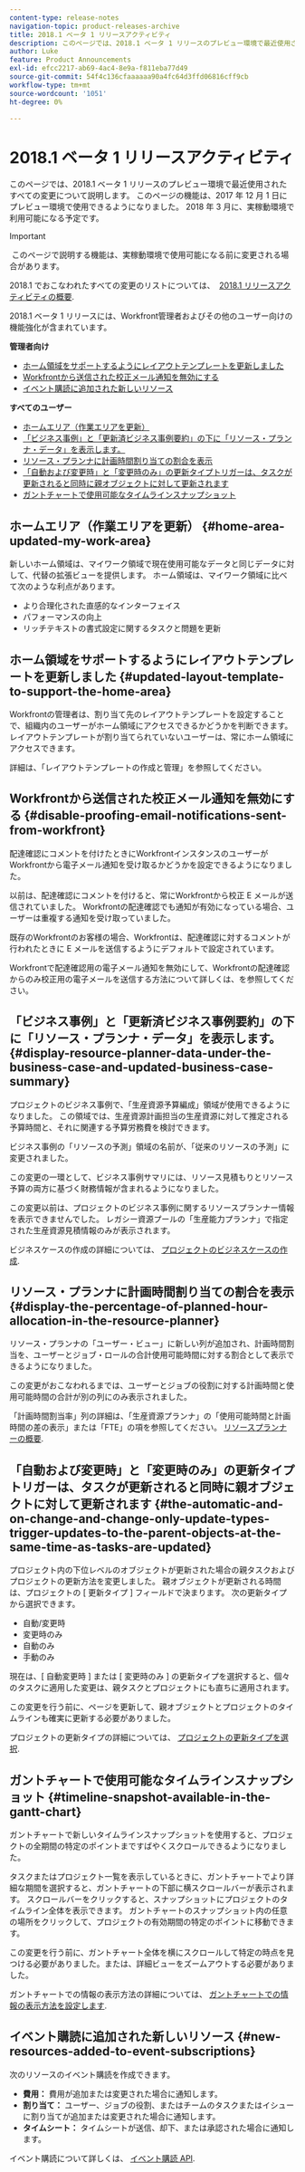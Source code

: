 ```yaml
---
content-type: release-notes
navigation-topic: product-releases-archive
title: 2018.1 ベータ 1 リリースアクティビティ
description: このページでは、2018.1 ベータ 1 リリースのプレビュー環境で最近使用されたすべての変更について説明します。 このページの機能は、2017 年 12 月 1 日にプレビュー環境で使用できるようになりました。 2018 年 3 月に、実稼動環境で利用可能になる予定です。
author: Luke
feature: Product Announcements
exl-id: efcc2217-ab69-4ac4-8e9a-f811eba77d49
source-git-commit: 54f4c136cfaaaaaa90a4fc64d3ffd06816cff9cb
workflow-type: tm+mt
source-wordcount: '1051'
ht-degree: 0%

---
```


# 2018.1 ベータ 1 リリースアクティビティ

このページでは、2018.1 ベータ 1 リリースのプレビュー環境で最近使用されたすべての変更について説明します。 このページの機能は、2017 年 12 月 1 日にプレビュー環境で使用できるようになりました。 2018 年 3 月に、実稼動環境で利用可能になる予定です。

>[!IMPORTANT]
>
> このページで説明する機能は、実稼動環境で使用可能になる前に変更される場合があります。

2018.1 でおこなわれたすべての変更のリストについては、  [2018.1 リリースアクティビティの概要](../../../../product-announcements/product-releases/quarterly-release-archive/2018.1-release-activity/2018.1-release-activity-overview.md).

2018.1 ベータ 1 リリースには、Workfront管理者およびその他のユーザー向けの機能強化が含まれています。

**管理者向け**

* [ホーム領域をサポートするようにレイアウトテンプレートを更新しました](#updated-layout-template-to-support-the-home-area)
* [Workfrontから送信された校正メール通知を無効にする](#disable-proofing-email-notifications-sent-from-workfront)
* [イベント購読に追加された新しいリソース](#new-resources-added-to-event-subscriptions)

**すべてのユーザー**

* [ホームエリア（作業エリアを更新）](#home-area-updated-my-work-area)
* [「ビジネス事例」と「更新済ビジネス事例要約」の下に「リソース・プランナ・データ」を表示します。](#display-resource-planner-data-under-the-business-case-and-updated-business-case-summary)
* [リソース・プランナに計画時間割り当ての割合を表示](#display-the-percentage-of-planned-hour-allocation-in-the-resource-planner)
* [「自動および変更時」と「変更時のみ」の更新タイプトリガーは、タスクが更新されると同時に親オブジェクトに対して更新されます](#the-automatic-and-on-change-and-change-only-update-types-trigger-updates-to-the-parent-objects-at-the-same-time-as-tasks-are-updated)
* [ガントチャートで使用可能なタイムラインスナップショット](#timeline-snapshot-available-in-the-gantt-chart)

## ホームエリア（作業エリアを更新） {#home-area-updated-my-work-area}

新しいホーム領域は、マイワーク領域で現在使用可能なデータと同じデータに対して、代替の拡張ビューを提供します。 ホーム領域は、マイワーク領域に比べて次のような利点があります。

* より合理化された直感的なインターフェイス
* パフォーマンスの向上
* リッチテキストの書式設定に関するタスクと問題を更新

## ホーム領域をサポートするようにレイアウトテンプレートを更新しました {#updated-layout-template-to-support-the-home-area}

Workfrontの管理者は、割り当て先のレイアウトテンプレートを設定することで、組織内のユーザーがホーム領域にアクセスできるかどうかを判断できます。 レイアウトテンプレートが割り当てられていないユーザーは、常にホーム領域にアクセスできます。

詳細は、「レイアウトテンプレートの作成と管理」を参照してください。

## Workfrontから送信された校正メール通知を無効にする {#disable-proofing-email-notifications-sent-from-workfront}

配達確認にコメントを付けたときにWorkfrontインスタンスのユーザーがWorkfrontから電子メール通知を受け取るかどうかを設定できるようになりました。

以前は、配達確認にコメントを付けると、常にWorkfrontから校正 E メールが送信されていました。 Workfrontの配達確認でも通知が有効になっている場合、ユーザーは重複する通知を受け取っていました。 

既存のWorkfrontのお客様の場合、Workfrontは、配達確認に対するコメントが行われたときに E メールを送信するようにデフォルトで設定されています。

Workfrontで配達確認用の電子メール通知を無効にして、Workfrontの配達確認からのみ校正用の電子メールを送信する方法について詳しくは、を参照してください。  

## 「ビジネス事例」と「更新済ビジネス事例要約」の下に「リソース・プランナ・データ」を表示します。 {#display-resource-planner-data-under-the-business-case-and-updated-business-case-summary}

プロジェクトのビジネス事例で、「生産資源予算編成」領域が使用できるようになりました。 この領域では、生産資源計画担当の生産資源に対して推定される予算時間と、それに関連する予算労務費を検討できます。

ビジネス事例の「リソースの予測」領域の名前が、「従来のリソースの予測」に変更されました。

この変更の一環として、ビジネス事例サマリには、リソース見積もりとリソース予算の両方に基づく財務情報が含まれるようになりました。

この変更以前は、プロジェクトのビジネス事例に関するリソースプランナー情報を表示できませんでした。 レガシー資源プールの「生産能力プランナ」で指定された生産資源見積情報のみが表示されます。

ビジネスケースの作成の詳細については、 [プロジェクトのビジネスケースの作成](../../../../manage-work/projects/define-a-business-case/create-business-case.md).

## リソース・プランナに計画時間割り当ての割合を表示 {#display-the-percentage-of-planned-hour-allocation-in-the-resource-planner}

リソース・プランナの「ユーザー・ビュー」に新しい列が追加され、計画時間割当を、ユーザーとジョブ・ロールの合計使用可能時間に対する割合として表示できるようになりました。

この変更がおこなわれるまでは、ユーザーとジョブの役割に対する計画時間と使用可能時間の合計が別の列にのみ表示されました。

「計画時間割当率」列の詳細は、「生産資源プランナ」の「使用可能時間と計画時間の差の表示」または「FTE」の項を参照してください。 [リソースプランナーの概要](../../../../resource-mgmt/resource-planning/get-started-resource-planner.md).

## 「自動および変更時」と「変更時のみ」の更新タイプトリガーは、タスクが更新されると同時に親オブジェクトに対して更新されます {#the-automatic-and-on-change-and-change-only-update-types-trigger-updates-to-the-parent-objects-at-the-same-time-as-tasks-are-updated}

プロジェクト内の下位レベルのオブジェクトが更新された場合の親タスクおよびプロジェクトの更新方法を変更しました。 親オブジェクトが更新される時間は、プロジェクトの [ 更新タイプ ] フィールドで決まります。 次の更新タイプから選択できます。

* 自動/変更時
* 変更時のみ
* 自動のみ
* 手動のみ

現在は、[ 自動変更時 ] または [ 変更時のみ ] の更新タイプを選択すると、個々のタスクに適用した変更は、親タスクとプロジェクトにも直ちに適用されます。

この変更を行う前に、ページを更新して、親オブジェクトとプロジェクトのタイムラインも確実に更新する必要がありました。

プロジェクトの更新タイプの詳細については、 [プロジェクトの更新タイプを選択](../../../../manage-work/projects/manage-projects/select-project-update-type.md).

## ガントチャートで使用可能なタイムラインスナップショット {#timeline-snapshot-available-in-the-gantt-chart}

ガントチャートで新しいタイムラインスナップショットを使用すると、プロジェクトの全期間の特定のポイントまですばやくスクロールできるようになりました。

タスクまたはプロジェクト一覧を表示しているときに、ガントチャートでより詳細な期間を選択すると、ガントチャートの下部に横スクロールバーが表示されます。 スクロールバーをクリックすると、スナップショットにプロジェクトのタイムライン全体を表示できます。 ガントチャートのスナップショット内の任意の場所をクリックして、プロジェクトの有効期間の特定のポイントに移動できます。

この変更を行う前に、ガントチャート全体を横にスクロールして特定の時点を見つける必要がありました。または、詳細ビューをズームアウトする必要がありました。

ガントチャートでの情報の表示方法の詳細については、 [ガントチャートでの情報の表示方法を設定します](../../../../manage-work/gantt-chart/use-the-gantt-chart/configure-info-on-gantt-chart.md).

## イベント購読に追加された新しいリソース {#new-resources-added-to-event-subscriptions}

次のリソースのイベント購読を作成できます。

* **費用：** 費用が追加または変更された場合に通知します。
* **割り当て：** ユーザー、ジョブの役割、またはチームのタスクまたはイシューに割り当てが追加または変更された場合に通知します。
* **タイムシート：** タイムシートが送信、却下、または承認された場合に通知します。

イベント購読について詳しくは、 [イベント購読 API](../../../../wf-api/general/event-subs-api.md).
